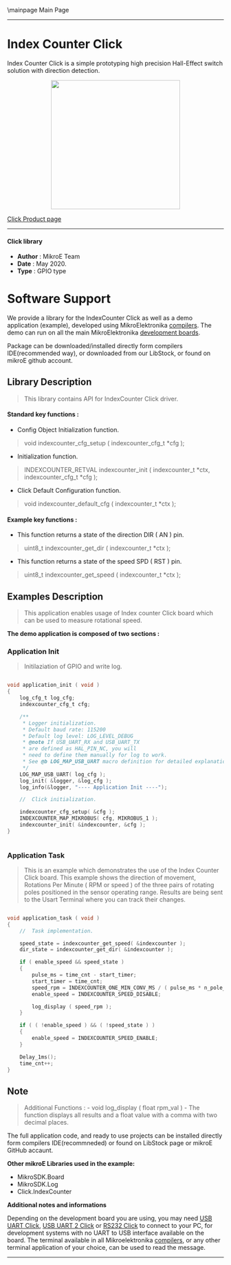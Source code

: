 \mainpage Main Page
 
---
# Index Counter Click

Index Counter Click is a simple prototyping high precision Hall-Effect switch solution with direction detection.

<p align="center">
  <img src="https://download.mikroe.com/images/click_for_ide/indexcounter_click.png" height=300px>
</p>


[Click Product page](https://www.mikroe.com/index-counter-click)

---


#### Click library 

- **Author**        : MikroE Team
- **Date**          : May 2020.
- **Type**          : GPIO type


# Software Support

We provide a library for the IndexCounter Click 
as well as a demo application (example), developed using MikroElektronika 
[compilers](https://shop.mikroe.com/compilers). 
The demo can run on all the main MikroElektronika [development boards](https://shop.mikroe.com/development-boards).

Package can be downloaded/installed directly form compilers IDE(recommended way), or downloaded from our LibStock, or found on mikroE github account. 

## Library Description

> This library contains API for IndexCounter Click driver.

#### Standard key functions :

- Config Object Initialization function.
> void indexcounter_cfg_setup ( indexcounter_cfg_t *cfg ); 
 
- Initialization function.
> INDEXCOUNTER_RETVAL indexcounter_init ( indexcounter_t *ctx, indexcounter_cfg_t *cfg );

- Click Default Configuration function.
> void indexcounter_default_cfg ( indexcounter_t *ctx );


#### Example key functions :

- This function returns a state of the direction DIR ( AN ) pin.
> uint8_t indexcounter_get_dir ( indexcounter_t *ctx );
 
- This function returns a state of the speed SPD ( RST ) pin.
> uint8_t indexcounter_get_speed ( indexcounter_t *ctx );

## Examples Description

> This application enables usage of Index counter Click board which can be used to measure rotational speed.

**The demo application is composed of two sections :**

### Application Init 

> Initilaziation of GPIO and write log.

```c

void application_init ( void )
{
    log_cfg_t log_cfg;
    indexcounter_cfg_t cfg;

    /** 
     * Logger initialization.
     * Default baud rate: 115200
     * Default log level: LOG_LEVEL_DEBUG
     * @note If USB_UART_RX and USB_UART_TX 
     * are defined as HAL_PIN_NC, you will 
     * need to define them manually for log to work. 
     * See @b LOG_MAP_USB_UART macro definition for detailed explanation.
     */
    LOG_MAP_USB_UART( log_cfg );
    log_init( &logger, &log_cfg );
    log_info(&logger, "---- Application Init ----");

    //  Click initialization.

    indexcounter_cfg_setup( &cfg );
    INDEXCOUNTER_MAP_MIKROBUS( cfg, MIKROBUS_1 );
    indexcounter_init( &indexcounter, &cfg );
}
  
```

### Application Task

> This is an example which demonstrates the use of the Index Counter Click board.
> This example shows the direction of movement, Rotations Per Minute ( RPM or speed )
> of the three pairs of rotating poles positioned in the sensor operating range.
> Results are being sent to the Usart Terminal where you can track their changes.

```c

void application_task ( void )
{
    //  Task implementation.

    speed_state = indexcounter_get_speed( &indexcounter );
    dir_state = indexcounter_get_dir( &indexcounter );

    if ( enable_speed && speed_state )
    {
        pulse_ms = time_cnt - start_timer;
        start_timer = time_cnt;
        speed_rpm = INDEXCOUNTER_ONE_MIN_CONV_MS / ( pulse_ms * n_pole_pairs );
        enable_speed = INDEXCOUNTER_SPEED_DISABLE;

        log_display ( speed_rpm );
    }

    if ( ( !enable_speed ) && ( !speed_state ) )
    {
        enable_speed = INDEXCOUNTER_SPEED_ENABLE;
    }

    Delay_1ms();
    time_cnt++;
}


```

## Note

> Additional Functions :
>       - void log_display ( float rpm_val ) - The function displays all results
>         and a float value with a comma with two decimal places.

The full application code, and ready to use projects can be  installed directly form compilers IDE(recommneded) or found on LibStock page or mikroE GitHub accaunt.

**Other mikroE Libraries used in the example:** 

- MikroSDK.Board
- MikroSDK.Log
- Click.IndexCounter

**Additional notes and informations**

Depending on the development board you are using, you may need 
[USB UART Click](https://shop.mikroe.com/usb-uart-click), 
[USB UART 2 Click](https://shop.mikroe.com/usb-uart-2-click) or 
[RS232 Click](https://shop.mikroe.com/rs232-click) to connect to your PC, for 
development systems with no UART to USB interface available on the board. The 
terminal available in all Mikroelektronika 
[compilers](https://shop.mikroe.com/compilers), or any other terminal application 
of your choice, can be used to read the message.



---
